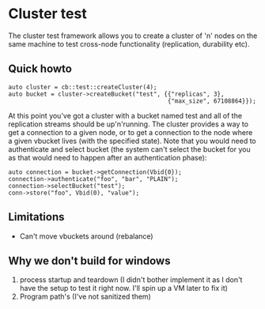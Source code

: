 # Cluster test

The cluster test framework allows you to create a cluster of 'n' nodes on the
same machine to test cross-node functionality (replication, durability etc).

## Quick howto

    auto cluster = cb::test::createCluster(4);
    auto bucket = cluster->createBucket("test", {{"replicas", 3},
                                                 {"max_size", 67108864}});

At this point you've got a cluster with a bucket named test and all of
the replication streams should be up'n'running. The cluster provides
a way to get a connection to a given node, or to get a connection to
the node where a given vbucket lives (with the specified state).
Note that you would need to authenticate and select bucket (the system
can't select the bucket for you as that would need to happen after
an authentication phase):

    auto connection = bucket->getConnection(Vbid{0});
    connection->authenticate("foo", "bar", "PLAIN");
    connection->selectBucket("test");
    conn->store("foo", Vbid(0), "value");

## Limitations

* Can't move vbuckets around (rebalance)

## Why we don't build for windows

1. process startup and teardown (I didn't bother implement it as I don't
   have the setup to test it right now. I'll spin up a VM later to fix it)
2. Program path's (I've not sanitized them)

